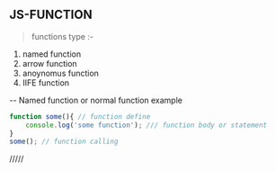 ## JS-FUNCTION 

> functions type :-

1. named function 
2. arrow function
3. anoynomus function
4. IIFE function

-- Named function or normal function example 
```js
function some(){ // function define 
    console.log('some function'); /// function body or statement 
}
some(); // function calling 
```
/////